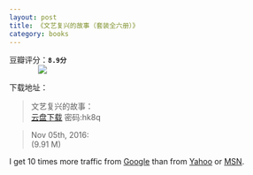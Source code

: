 ```yaml
---
layout: post
title: 《文艺复兴的故事（套装全六册）》
category: books
---
```

<div class="message" >
豆瓣评分：<code><b>8.9分</b></code>

</div>

<div style="position: relative; max-width: 400px; 
    margin: 0 auto;">
<img src="https://img3.doubanio.com/lpic/s29349325.jpg" />
</div>

<!-- more -->



下载地址：

>文艺复兴的故事：<br/>
[<i class="fa fa-cloud-download" aria-hidden="true"></i>云盘下载](http://pan.baidu.com/s/1dEBKY0h) 密码:hk8q

> Nov 05th, 2016:<br/>
[<i class="fa fa-file-pdf-o font_red fa-3x" aria-hidden="true"></i>](https://guanghou-my.sharepoint.com/personal/kentwang_edu_get365_pw/_layouts/15/guestaccess.aspx?docid=034651e95c0f84f9ea6a9f1bf8ae8fd29&authkey=AcLnltXbGN--2A_9mmmIsu8) (9.91 M)

I get 10 times more traffic from [Google](http://google.com/ "Google")
than from [Yahoo](http://search.yahoo.com/ "Yahoo Search") or
[MSN](http://search.msn.com/ "MSN Search").
